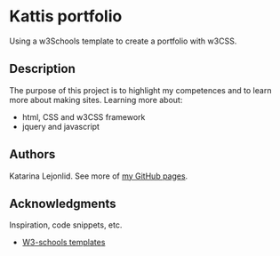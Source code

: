 # Kattis portfolio
Using a w3Schools template to create a portfolio with w3CSS.

## Description

The purpose of this project is to highlight my competences and to learn more about making sites. 
Learning more about:
- html, CSS and w3CSS framework
- jquery and javascript

## Authors

Katarina Lejonlid. See more of [my GitHub pages](https://kattisa.github.io/).



## Acknowledgments

Inspiration, code snippets, etc.
* [W3-schools templates](https://www.w3schools.com/howto/howto_website_create_portfolio.asp)


